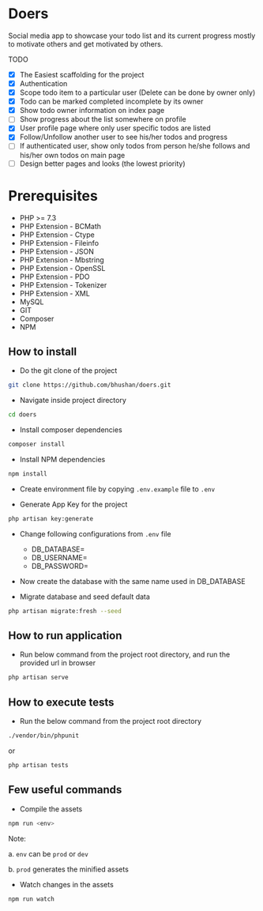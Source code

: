 # Doers

Social media app to showcase your todo list and its current progress mostly to motivate others and get motivated by
others.

TODO

- [x] The Easiest scaffolding for the project
- [x] Authentication
- [x] Scope todo item to a particular user (Delete can be done by owner only)
- [x] Todo can be marked completed incomplete by its owner
- [x] Show todo owner information on index page
- [ ] Show progress about the list somewhere on profile
- [x] User profile page where only user specific todos are listed
- [x] Follow/Unfollow another user to see his/her todos and progress
- [ ] If authenticated user, show only todos from person he/she follows and his/her own todos on main page
- [ ] Design better pages and looks (the lowest priority)

# Prerequisites

- PHP >= 7.3
- PHP Extension - BCMath
- PHP Extension - Ctype
- PHP Extension - Fileinfo
- PHP Extension - JSON
- PHP Extension - Mbstring
- PHP Extension - OpenSSL
- PHP Extension - PDO
- PHP Extension - Tokenizer
- PHP Extension - XML
- MySQL
- GIT
- Composer
- NPM

## How to install

- Do the git clone of the project

```bash
git clone https://github.com/bhushan/doers.git
```

- Navigate inside project directory

```bash
cd doers
```

- Install composer dependencies

```bash
composer install
```

- Install NPM dependencies

```bash
npm install
```

- Create environment file by copying `.env.example` file to `.env`

- Generate App Key for the project

```bash
php artisan key:generate
```

- Change following configurations from `.env` file
    - DB_DATABASE=
    - DB_USERNAME=
    - DB_PASSWORD=

- Now create the database with the same name used in DB_DATABASE

- Migrate database and seed default data

```bash
php artisan migrate:fresh --seed
```

## How to run application

- Run below command from the project root directory, and run the provided url in browser

```bash
php artisan serve
```

## How to execute tests

- Run the below command from the project root directory

```bash
./vendor/bin/phpunit
```

or

```bash
php artisan tests
```

## Few useful commands

- Compile the assets

```bash
npm run <env>
```

Note:

a. ```env``` can be ```prod``` or ```dev```

b. ```prod``` generates the minified assets

- Watch changes in the assets

```bash
npm run watch
```
